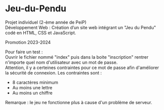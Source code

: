 # Jeu-du-Pendu

Projet individuel (2-ème année de PeiP)  
Développement Web : Création d’un site web intégrant un "Jeu du Pendu" codé en HTML, CSS et JavaScript.  

Promotion 2023-2024  

Pour faire un test :  
Ouvrir le fichier nommé "index" puis dans la boite "inscription" rentrer n'importe quel nom d'utilisateur avec un mot de passe.  
Attention, il y a certeines contraintes pour ce mot de passe afin d'améliorer la sécurité de connexion. Les contraintes sont :  
- 8 caractères minimum  
- Au moins une lettre  
- Au moins un chiffre  

Remarque : le jeu ne fonctionne plus à cause d'un problème de serveur.  
